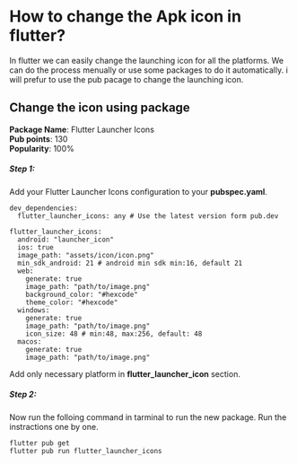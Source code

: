 # How to change the Apk icon in flutter?

In flutter we can easily change the launching icon for all the platforms. We can do the process menually or use some packages to do it automatically. i will prefur to use the pub pacage to change the launching icon.

## Change the icon using package

<b>Package Name</b>: Flutter Launcher Icons <br>
<b>Pub points</b>: 130 <br>
<b>Popularity</b>: 100% <br>

##### Step 1:
Add your Flutter Launcher Icons configuration to your <b>pubspec.yaml</b>.

````
dev_dependencies:
  flutter_launcher_icons: any # Use the latest version form pub.dev

flutter_launcher_icons:
  android: "launcher_icon"
  ios: true
  image_path: "assets/icon/icon.png"
  min_sdk_android: 21 # android min sdk min:16, default 21
  web:
    generate: true
    image_path: "path/to/image.png"
    background_color: "#hexcode"
    theme_color: "#hexcode"
  windows:
    generate: true
    image_path: "path/to/image.png"
    icon_size: 48 # min:48, max:256, default: 48
  macos:
    generate: true
    image_path: "path/to/image.png"
````

Add only necessary platform in <b>flutter_launcher_icon</b> section.

##### Step 2:
Now run the folloing command in tarminal to run the new package. Run the instractions one by one.

````
flutter pub get
flutter pub run flutter_launcher_icons
````

